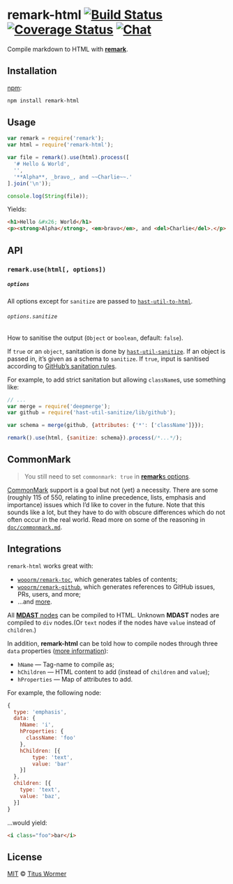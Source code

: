 # remark-html [![Build Status][build-badge]][build-status] [![Coverage Status][coverage-badge]][coverage-status] [![Chat][chat-badge]][chat]

Compile markdown to HTML with [**remark**][remark].

## Installation

[npm][]:

```bash
npm install remark-html
```

## Usage

```javascript
var remark = require('remark');
var html = require('remark-html');

var file = remark().use(html).process([
  '# Hello & World',
  '',
  '**Alpha**, _bravo_, and ~~Charlie~~.'
].join('\n'));

console.log(String(file));
```

Yields:

```html
<h1>Hello &#x26; World</h1>
<p><strong>Alpha</strong>, <em>bravo</em>, and <del>Charlie</del>.</p>
```

## API

### `remark.use(html[, options])`

##### `options`

All options except for `sanitize` are passed to
[`hast-util-to-html`][to-html].

###### `options.sanitize`

How to sanitise the output (`Object` or `boolean`, default: `false`).

If `true` or an `object`, sanitation is done by
[`hast-util-sanitize`][sanitize].  If an object is passed in, it’s
given as a schema to `sanitize`.  If `true`, input is sanitised
according to [GitHub’s sanitation rules][github].

For example, to add strict sanitation but allowing `className`s, use
something like:

```js
// ...
var merge = require('deepmerge');
var github = require('hast-util-sanitize/lib/github');

var schema = merge(github, {attributes: {'*': ['className']}});

remark().use(html, {sanitize: schema}).process(/*...*/);
```

## CommonMark

> You still need to set `commonmark: true` in
> [**remark**s options][remark-options].

[CommonMark][] support is a goal but not (yet) a necessity.  There are
some (roughly 115 of 550, relating to inline precedence, lists, emphasis
and importance) issues which I’d like to cover in the future.  Note that
this sounds like a lot, but they have to do with obscure differences
which do not often occur in the real world.  Read more on some of the
reasoning in [`doc/commonmark.md`][commonmark-notes].

## Integrations

`remark-html` works great with:

*   [`wooorm/remark-toc`](https://github.com/wooorm/remark-toc), which
    generates tables of contents;
*   [`wooorm/remark-github`](https://github.com/wooorm/remark-github), which
    generates references to GitHub issues, PRs, users, and more;
*   ...and [more][remark-plugins].

All [**MDAST** nodes][mdast] can be compiled to HTML.  Unknown **MDAST**
nodes are compiled to `div` nodes.(Or `text` nodes if the nodes have `value` instead of `children`.)

In addition, **remark-html** can be told how to compile nodes through
three `data` properties ([more information][to-hast]):

*   `hName` — Tag-name to compile as;
*   `hChildren` — HTML content to add (instead of `children` and `value`);
*   `hProperties` — Map of attributes to add.

For example, the following node:

```js
{
  type: 'emphasis',
  data: {
    hName: 'i',
    hProperties: {
      className: 'foo'
    },
    hChildren: [{
        type: 'text',
        value: 'bar'
    }]
  },
  children: [{
    type: 'text',
    value: 'baz',
  }]
}
```

...would yield:

```markdown
<i class="foo">bar</i>
```

## License

[MIT][license] © [Titus Wormer][author]

<!-- Definitions -->

[build-badge]: https://img.shields.io/travis/wooorm/remark-html.svg

[build-status]: https://travis-ci.org/wooorm/remark-html

[coverage-badge]: https://img.shields.io/codecov/c/github/wooorm/remark-html.svg

[coverage-status]: https://codecov.io/github/wooorm/remark-html

[chat-badge]: https://img.shields.io/gitter/room/wooorm/remark.svg

[chat]: https://gitter.im/wooorm/remark

[license]: LICENSE

[author]: http://wooorm.com

[npm]: https://docs.npmjs.com/cli/install

[remark]: https://github.com/wooorm/remark

[remark-options]: https://github.com/wooorm/remark#remarkprocessvalue-options-done

[commonmark]: http://commonmark.org

[commonmark-notes]: doc/commonmark.md

[remark-plugins]: https://github.com/wooorm/remark/blob/master/doc/plugins.md#list-of-plugins

[mdast]: https://github.com/wooorm/mdast

[to-html]: https://github.com/wooorm/hast-util-to-html

[sanitize]: https://github.com/wooorm/hast-util-sanitize

[github]: https://github.com/wooorm/hast-util-sanitize#schema

[to-hast]: https://github.com/wooorm/mdast-util-to-hast#note
